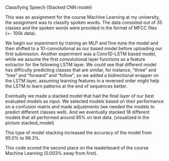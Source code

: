 Classifying Speech (Stacked CNN model)

This was an assignment for the course Machine Learning at my university, the assignment was to classify spoken words. The data consisted out of 35 classes and the spoken words were provided in the format of MFCC files (+- 100k data). 

We begin our experiment by training an MLP and fine-tune the model and then shifted to a 1D-convolutional as our based model before uploading our first submission. Another experiment was a Conv1D-LSTM based model, while we assume the first convolutional layer functions as a feature extractor for the following LSTM layer. We could see that different model has difficulty predicting classes that are similar, for instance, “three” and “tree” and “forward” and “follow”, so we added a bidirectional wrapper on the LSTM layer, assuming learning features in a reversed order might help the LSTM to learn patterns at the end of sequences better. 

Eventually we made a stacked model that had the final layer of our best evaluated models as input. We selected models based on their performance on a confusion matrix and made adjustments (we needed the models to predict different classes well). And we eventually stacked 18 different models that all performed around 95% on test data. (visualized in the picture stacked_model)

This type of model stacking increased the accuracy of the model from 95.0% to 96.3%. 

This code scored the second place on the leaderboard of the course Machine Learning (0.003% away from first).

